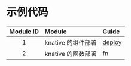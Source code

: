 # 示例代码
| Module ID | Module        | Guide               |
|:---------:|:--------------|:--------------------|
|     1     | knative 的组件部署 | [deploy](deploy.md) |
|     2     | knative 的函数部署 | [fn](fn.md)         |

